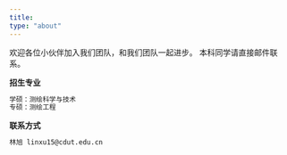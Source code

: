 ```yaml
---
title: 
type: "about"
---
```


欢迎各位小伙伴加入我们团队，和我们团队一起进步。
本科同学请直接邮件联系。

**招生专业**
``` diff
学硕：测绘科学与技术
专硕：测绘工程
```


**联系方式**
``` bash
林旭 linxu15@cdut.edu.cn
```
